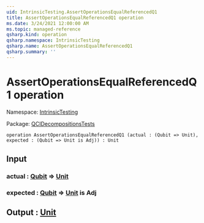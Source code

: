 ```yaml
---
uid: IntrinsicTesting.AssertOperationsEqualReferencedQ1
title: AssertOperationsEqualReferencedQ1 operation
ms.date: 3/24/2021 12:00:00 AM
ms.topic: managed-reference
qsharp.kind: operation
qsharp.namespace: IntrinsicTesting
qsharp.name: AssertOperationsEqualReferencedQ1
qsharp.summary: ''
---
```


# AssertOperationsEqualReferencedQ1 operation

Namespace: [IntrinsicTesting](xref:IntrinsicTesting)

Package: [QCIDecompositionsTests](https://nuget.org/packages/QCIDecompositionsTests)




```qsharp
operation AssertOperationsEqualReferencedQ1 (actual : (Qubit => Unit), expected : (Qubit => Unit is Adj)) : Unit
```


## Input

### actual : [Qubit](xref:microsoft.quantum.lang-ref.qubit) => [Unit](xref:microsoft.quantum.lang-ref.unit) 




### expected : [Qubit](xref:microsoft.quantum.lang-ref.qubit) => [Unit](xref:microsoft.quantum.lang-ref.unit)  is Adj





## Output : [Unit](xref:microsoft.quantum.lang-ref.unit)

